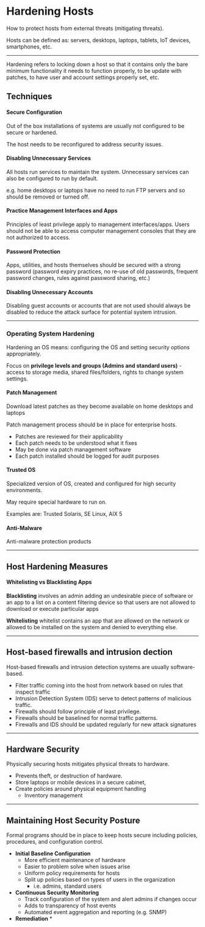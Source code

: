 # Hardening Hosts

How to protect hosts from external threats \(mitigating threats\).

Hosts can be defined as: servers, desktops, laptops, tablets, IoT devices, smartphones, etc.

---

Hardening refers to locking down a host so that it contains only the bare minimum functionality it needs to function properly, to be update with patches, to have user and account settings properly set, etc.

## Techniques

#### Secure Configuration

Out of the box installations of systems are usually not configured to be secure or hardened.

The host needs to be reconfigured to address security issues.

#### Disabling Unnecessary Services

All hosts run services to maintain the system. Unnecessary services can also be configured to run by default.

e.g. home desktops or laptops have no need to run FTP servers and so should be removed or turned off.

#### Practice Management Interfaces and Apps

Principles of least privilege apply to management interfaces/apps. Users should not be able to access computer management consoles that they are not authorized to access.

#### Password Protection

Apps, utilities, and hosts themselves should be secured with a strong password \(password expiry practices, no re-use of old passwords, frequent password changes, rules against password sharing, etc.\)

#### Disabling Unnecessary Accounts

Disabling guest accounts or accounts that are not used should always be disabled to reduce the attack surface for potential system intrusion.

---

### Operating System Hardening

Hardening an OS means: configuring the OS and setting security options appropriately.

Focus on **privilege levels and groups \(Admins and standard users\)** - access to storage media, shared files/folders, rights to change system settings.

#### Patch Management

Download latest patches as they become available on home desktops and laptops

Patch management process should be in place for enterprise hosts.

* Patches are reviewed for their applicability
* Each patch needs to be understood what it fixes
* May be done via patch management software
* Each patch installed should be logged for audit purposes

#### Trusted OS

Specialized version of OS, created and configured for high security environments.

May require special hardware to run on.

Examples are: Trusted Solaris, SE Linux, AIX 5

#### Anti-Malware

Anti-malware protection products

---

## Host Hardening Measures

#### Whitelisting vs Blacklisting Apps

**Blacklisting** involves an admin adding an undesirable piece of software or an app to a list on a content filtering device so that users are not allowed to download or execute particular apps

**Whitelisting** whitelist contains an app that are allowed on the network or allowed to be installed on the system and denied to everything else.

---

## Host-based firewalls and intrusion dection

Host-based firewalls and intrusion detection systems are usually software-based.

* Filter traffic coming into the host from network based on rules that inspect traffic
* Intrusion Detection System \(IDS\) serve to detect patterns of malicious traffic.
* Firewalls should follow principle of least privilege.
* Firewalls should be baselined for normal traffic patterns.
* Firewalls and IDS should be updated regularly for new attack signatures

---

## Hardware Security

Physically securing hosts mitigates physical threats to hardware.

* Prevents theft, or destruction of hardware.
* Store laptops or mobile devices in a secure cabinet,
* Create policies around physical equipment handling
  * Inventory management

---

## Maintaining Host Security Posture

Formal programs should be in place to keep hosts secure including policies, procedures, and configuration control.

* **Initial Baseline Configuration**
  * More efficient maintenance of hardware
  * Easier to problem solve when issues arise
  * Uniform policy requirements for hosts
  * Split up policies based on types of users in the organization
    * i.e. admins, standard users
* **Continuous Security Monitoring**
  * Track configuration of the system and alert admins if changes occur
  * Adds to transparency of host events
  * Automated event aggregation and reporting \(e.g. SNMP\)
* **Remediation**
  * 





